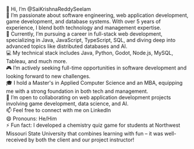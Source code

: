 👋 Hi, I’m @SaiKrishnaReddySeelam  
👀 I’m passionate about software engineering, web application development, game development, and database systems. With over 5    years of experience, I blend both technology and management expertise.  
🌱 Currently, I’m pursuing a career in full-stack web development, specializing in Java, JavaScript, TypeScript, SQL, and diving deep into advanced topics like distributed databases and AI.  
💻 My technical stack includes Java, Python, Godot, Node.js, MySQL, Tableau, and much more.  
🎮 I’m actively seeking full-time opportunities in software development and looking forward to new challenges.  
🎓 I hold a Master's in Applied Computer Science and an MBA, equipping me with a strong foundation in both tech and management.  
🤝 I’m open to collaborating on web application development projects involving game development, data science, and AI.  
📫 Feel free to connect with me on LinkedIn                                                                           
😄 Pronouns: He/Him  
⚡ Fun fact: I developed a chemistry quiz game for students at Northwest Missouri State University that combines learning with fun – it was well-received by both the client and our project instructor!  

